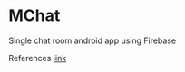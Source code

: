 # MChat

Single chat room android app using Firebase

References [link](https://code.tutsplus.com/tutorials/how-to-create-an-android-chat-app-using-firebase--cms-27397)